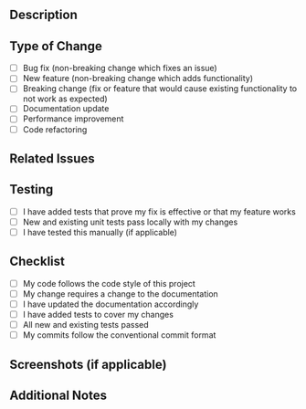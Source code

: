 ## Description
<!-- Provide a brief description of the changes in this PR -->

## Type of Change
- [ ] Bug fix (non-breaking change which fixes an issue)
- [ ] New feature (non-breaking change which adds functionality)
- [ ] Breaking change (fix or feature that would cause existing functionality to not work as expected)
- [ ] Documentation update
- [ ] Performance improvement
- [ ] Code refactoring

## Related Issues
<!-- Link to any related issues: Fixes #123, Closes #456 -->

## Testing
- [ ] I have added tests that prove my fix is effective or that my feature works
- [ ] New and existing unit tests pass locally with my changes
- [ ] I have tested this manually (if applicable)

## Checklist
- [ ] My code follows the code style of this project
- [ ] My change requires a change to the documentation
- [ ] I have updated the documentation accordingly
- [ ] I have added tests to cover my changes
- [ ] All new and existing tests passed
- [ ] My commits follow the conventional commit format

## Screenshots (if applicable)
<!-- Add screenshots to help explain your changes -->

## Additional Notes
<!-- Add any additional notes, concerns, or context about the PR -->